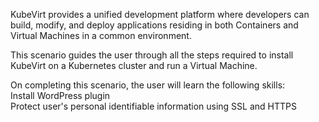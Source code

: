
KubeVirt provides a unified development platform where developers can build, modify, and deploy applications residing in both Containers and Virtual Machines in a common environment.

This scenario guides the user through all the steps required to install KubeVirt on a Kubernetes cluster and run a Virtual Machine.

On completing this scenario, the user will learn the following skills:<br />
Install WordPress plugin<br />
Protect user's personal identifiable information using SSL and HTTPS

